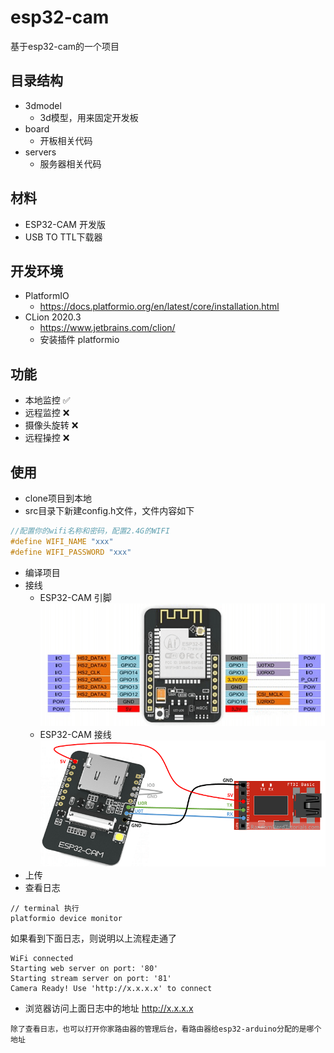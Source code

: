 # esp32-cam
基于esp32-cam的一个项目

## 目录结构
+ 3dmodel
  + 3d模型，用来固定开发板 
+ board
  + 开板相关代码
+ servers
  + 服务器相关代码
    
## 材料
+ ESP32-CAM 开发版
+ USB TO TTL下载器

## 开发环境
+ PlatformIO
  + https://docs.platformio.org/en/latest/core/installation.html
+ CLion 2020.3
  + https://www.jetbrains.com/clion/
  + 安装插件 platformio

## 功能
+ 本地监控 ✅
+ 远程监控 ❌
+ 摄像头旋转 ❌
+ 远程操控 ❌

## 使用
+ clone项目到本地
+ src目录下新建config.h文件，文件内容如下
```c
//配置你的wifi名称和密码，配置2.4G的WIFI
#define WIFI_NAME "xxx"
#define WIFI_PASSWORD "xxx"
```
+ 编译项目
+ 接线
  + ESP32-CAM 引脚  
    ![image1](./image/ESP32-CAM.png)
  + ESP32-CAM 接线  
    ![image2](./image/ESP32-CAM-CONNECTION.png)
+ 上传
+ 查看日志
```
// terminal 执行
platformio device monitor
```
如果看到下面日志，则说明以上流程走通了
```
WiFi connected
Starting web server on port: '80'
Starting stream server on port: '81'
Camera Ready! Use 'http://x.x.x.x' to connect
```
+ 浏览器访问上面日志中的地址 http://x.x.x.x
```
除了查看日志，也可以打开你家路由器的管理后台，看路由器给esp32-arduino分配的是哪个地址
```  
